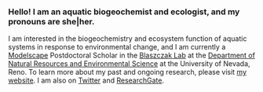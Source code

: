 ### Hello! I am an aquatic biogeochemist and ecologist, and my pronouns are she|her.

I am interested in the biogeochemistry and ecosystem function of aquatic systems in response to environmental change, and I am currently a [Modelscape](https://microcollaborative.atlassian.net/wiki/spaces/MP/overview) Postdoctoral Scholar in the [Blaszczak Lab](https://blaszczaklab.weebly.com/) at the [Department of Natural Resources and Environmental Science](https://www.unr.edu/nres) at the University of Nevada, Reno. To learn more about my past and ongoing research, please visit [my website](https://www.heililowman.com/research.html). I am also on [Twitter](https://twitter.com/heili_lowman) and [ResearchGate](https://www.researchgate.net/profile/Heili-Lowman-2).

<!--
everything below here is hidden ...
**hlowman/hlowman** is a ✨ _special_ ✨ repository because its `README.md` (this file) appears on your GitHub profile.

Here are some ideas to get you started:

- 🔭 I’m currently working on ...
- 🌱 I’m currently learning ...
- 👯 I’m looking to collaborate on ...
- 🤔 I’m looking for help with ...
- 💬 Ask me about ...
- 📫 How to reach me: ...
- 😄 Pronouns: ...
- ⚡ Fun fact: ...
-->
